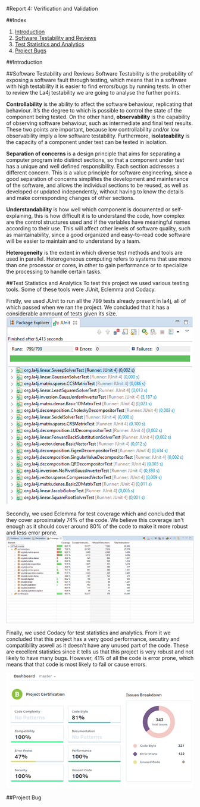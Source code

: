 #Report 4: Verification and Validation

##Index
1. [Introduction](#Intro)
2. [Software Testability and Reviews](#Test)
3. [Test Statistics and Analytics](#Stats)
4. [Project Bugs](#Bug)

##Introduction <a name="Intro"></a>

##Software Testability and Reviews <a name="Test"></a>
Software Testability is the probability of exposing a software fault through testing, which means that in a software with high testability it is easier to find errors/bugs by running tests. In other to review the La4j testability we are going to analyse the further points.

**Controllability** is the ability to affect the software behaviour, replicating that behaviour. It’s the degree to which is possible to control the state of the component being tested. On the other hand, **observability** is the capability of observing software behaviour, such as intermediate and final test results. These two points are important, because low controllability and/or low observability imply a low software testability.
Furthermore, **isolateability** is the capacity of a component under test can be tested in isolation.

**Separation of concerns** is a design principle that aims for separating a computer program into distinct sections, so that a component under test has a unique and well defined responsibility. Each section addresses a different concern. This is a value principle for software engineering, since a good separation of concerns simplifies the development and maintenance of the software, and allows the individual sections to be reused, as well as developed or updated independently, without having to know the details and make corresponding changes of other sections. 

**Understandability** is how well which component is documented or self-explaining, this is how difficult it is to understand the code, how complex are the control structures used and if the variables have meaningful names according to their use. This will affect other levels of software quality, such as maintainability, since a good organized and easy-to-read code software will be easier to maintain and to understand by a team.

**Heterogeneity** is the extent in which diverse test methods and tools are used in parallel. Heterogeneous computing refers to systems that use more than one processor or cores, in other to gain performance or to specialize the processing to handle certain tasks.


##Test Statistics and Analytics <a name="Stats"></a>
To test this project we used various testing tools. Some of these tools were JUnit, Eclemma and Codacy.

Firstly, we used JUnit to run all the 799 tests already present in la4j, all of which passed when we ran the project. We concluded that it has a considerable ammount of tests given its size.
![alt](https://github.com/nunomiguel1995/ESOF-la4j/blob/master/ESOF-docs/res/test_junit.PNG)

Secondly, we used Eclemma for test coverage which and concluded that they cover aproximately 74% of the code. We believe this coverage isn't enough as it should cover around 80% of the code to make it more robust and less error prone.
![alt](https://github.com/nunomiguel1995/ESOF-la4j/blob/master/ESOF-docs/res/test_eclemma.PNG)

Finally, we used Codacy for test statistics and analytics. From it we concluded that this project has a very good performance, secutiry and compatibility aswell as it doesn't have any unused part of the code. These are excellent statistics since it tells us that this project is very robust and not likely to have many bugs. However, 41% of all the code is error prone, which means that that code is most likely to fail or cause errors.

![alt](https://github.com/nunomiguel1995/ESOF-la4j/blob/master/ESOF-docs/res/test_codacy.PNG)

##Project Bug <a name="Bug"></a>
